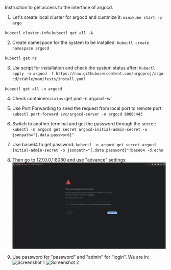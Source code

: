 Instruction to get access to the interface of argocd.

1. Let's create local cluster for argocd and custmize it:
`minikube start -p argo`

`kubectl cluster-info`
`kubectl get all -A`

2. Create namespace for the system to be installed:
`kubectl create namespace argocd`

`kubectl get ns`

3. Usr script for installation and check the system status after:
`kubectl apply -n argocd -f https://raw.githubusercontent.com/argoproj/argo-cd/stable/manifests/install.yaml`

`kubectl get all -n argocd`

4. Check containers` status:
`get pod -n argocd -w`

5. Use Port Forwarding to sned the request from local port to remote port:
`kubectl port-forward svc/argocd-server -n argocd 8080:443`

6. Switch to another terminal and get the password through the secret:
`kubectl -n argocd get secret argocd-initial-admin-secret -o jsonpath="{.data.password}"`

7. Use base64 to get password:
`kubectl -n argocd get secret argocd-initial-admin-secret -o jsonpath="{.data.password}"|base64 -d;echo`

8. Then go to 127.0.0.1:8080 and use "advance" settings:
![Demo](https://github.com/Yevhenko/AsciiArtify/blob/main/demo1.gif)

9. Use password for "password" and "admin" for "login". We are in:
![Screenshot 1]()
![Screenshot 2]()
